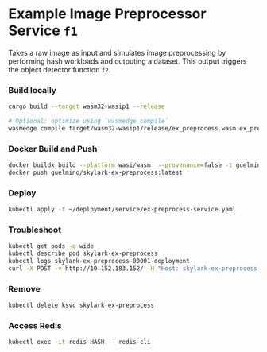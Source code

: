 # Example Image Preprocessor Service `f1`
Takes a raw image as input and simulates image preprocessing by performing hash workloads and outputing a dataset.
This output triggers the object detector function `f2`.

### Build locally
```bash
cargo build --target wasm32-wasip1 --release

# Optional: optimize using `wasmedge compile`
wasmedge compile target/wasm32-wasip1/release/ex_preprocess.wasm ex_preprocess.wasm
```

### Docker Build and Push
```bash
docker buildx build --platform wasi/wasm  --provenance=false -t guelmino/skylark-ex-preprocess:latest .
docker push guelmino/skylark-ex-preprocess:latest
```
### Deploy
```bash
kubectl apply -f ~/deployment/service/ex-preprocess-service.yaml
```
### Troubleshoot
```bash
kubectl get pods -o wide
kubectl describe pod skylark-ex-preprocess
kubectl logs skylark-ex-preprocess-00001-deployment-
curl -X POST -v http://10.152.183.152/ -H "Host: skylark-ex-preprocess.default.svc.cluster.local" -d "skldfjerg"

```
### Remove
```bash
kubectl delete ksvc skylark-ex-preprocess
```
### Access Redis
```bash
kubectl exec -it redis-HASH -- redis-cli
```


